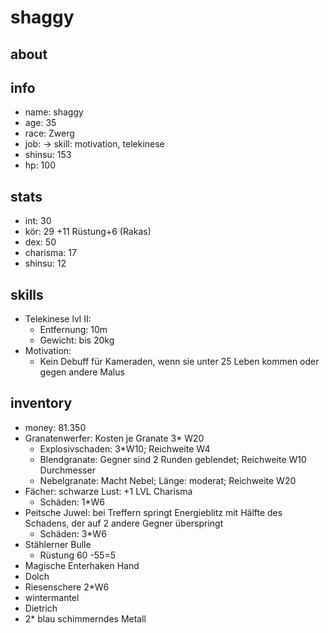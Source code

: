 # shaggy

## about

## info

* name: shaggy 
* age: 35
* race: Zwerg
* job: -> skill: motivation, telekinese
* shinsu: 153 
* hp: 100 

## stats

* int: 30
* kör: 29 +11 Rüstung+6 (Rakas)
* dex: 50
* charisma: 17
* shinsu: 12

## skills

* Telekinese lvl II:
  * Entfernung: 10m
  * Gewicht: bis 20kg
* Motivation:
  * Kein Debuff für Kameraden, wenn sie unter 25 Leben kommen oder gegen andere Malus

## inventory

* money: 81.350
* Granatenwerfer: Kosten je Granate 3* W20
  * Explosivschaden: 3*W10; Reichweite W4
  * Blendgranate: Gegner sind 2 Runden geblendet; Reichweite W10 Durchmesser 
  * Nebelgranate: Macht Nebel; Länge: moderat; Reichweite W20
* Fächer: schwarze Lust: +1 LVL Charisma 
  * Schäden: 1*W6
* Peitsche Juwel: bei Treffern springt Energieblitz mit Hälfte des Schadens, der auf 2 andere Gegner überspringt
  * Schäden: 3*W6
* Stählerner Bulle
  * Rüstung 60 -55=5
* Magische Enterhaken Hand 
* Dolch
* Riesenschere 2*W6
* wintermantel
* Dietrich
* 2* blau schimmerndes Metall   
